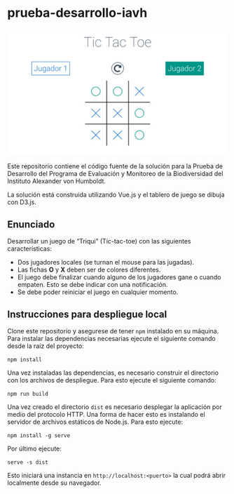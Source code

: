 # prueba-desarrollo-iavh

![image info](./preview.png)

Este repositorio contiene el código fuente de la solución para la Prueba de Desarrollo del Programa de Evaluación y Monitoreo de la Biodiversidad del Instituto Alexander von Humboldt.

La solución está construida utilizando Vue.js y el tablero de juego se dibuja con D3.js.

## Enunciado
Desarrollar un juego de “Triqui” (Tic-tac-toe) con las siguientes características:

* Dos jugadores locales (se turnan el mouse para las jugadas).
* Las fichas **O** y **X** deben ser de colores diferentes.
* El juego debe finalizar cuando alguno de los jugadores gane o cuando empaten. Esto se debe indicar con una notificación.
* Se debe poder reiniciar el juego en cualquier momento.

## Instrucciones para despliegue local
Clone este repositorio y asegurese de tener `npm` instalado en su máquina. Para instalar las dependencias necesarias ejecute el siguiente comando desde la raíz del proyecto:
```
npm install
```

Una vez instaladas las dependencias, es necesario construir el directorio con los archivos de despliegue. Para esto ejecute el siguiente comando:
```
npm run build
```

Una vez creado el directorio `dist` es necesario desplegar la aplicación por medio del protocolo HTTP. Una forma de hacer esto es instalando el servidor de archivos estáticos de Node.js. Para esto ejecute:
```
npm install -g serve
```

Por último ejecute:
```
serve -s dist
```

Esto iniciará una instancia en `http://localhost:<puerto>` la cual podrá abrir localmente desde su navegador.
